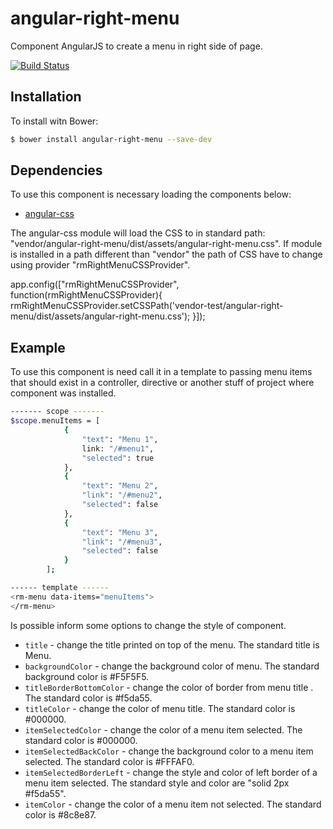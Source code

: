 # angular-right-menu
Component AngularJS to create a menu in right side of page.

[![Build Status](https://travis-ci.org/rodrigo-morais/angular-right-menu.svg?branch=master)](https://travis-ci.org/rodrigo-morais/angular-right-menu)

## Installation

To install witn Bower:

```sh
$ bower install angular-right-menu --save-dev
```

## Dependencies
To use this component is necessary loading the components below:
 - <a href="https://github.com/door3/angular-css">angular-css</a>

The angular-css module will load the CSS to in standard path: "vendor/angular-right-menu/dist/assets/angular-right-menu.css".
If module is installed in a path different than "vendor" the path of CSS have to change using provider "rmRightMenuCSSProvider".

app.config(["rmRightMenuCSSProvider", function(rmRightMenuCSSProvider){
  rmRightMenuCSSProvider.setCSSPath('vendor-test/angular-right-menu/dist/assets/angular-right-menu.css');
}]);

## Example

To use this component is need call it in a template to passing menu items that should exist in a controller, directive or another stuff of project where component was installed.

```sh
------- scope -------
$scope.menuItems = [
            {
                "text": "Menu 1",
                link: "/#menu1",
                "selected": true
            },
            {
                "text": "Menu 2",
                "link": "/#menu2",
                "selected": false
            },
            {
                "text": "Menu 3",
                "link": "/#menu3",
                "selected": false
            }
        ];

------ template ------
<rm-menu data-items="menuItems">
</rm-menu>
```

Is possible inform some options to change the style of component.

- `title` - change the title printed on top of the menu. The standard title is Menu.
- `backgroundColor` - change the background color of menu. The standard background color is #F5F5F5.
- `titleBorderBottomColor` - change the color of border from menu title . The standard color is #f5da55.
- `titleColor` - change the color of menu title. The standard color is #000000.
- `itemSelectedColor` - change the color of a menu item selected. The standard color is #000000.
- `itemSelectedBackColor` - change the background color to a menu item selected. The standard color is #FFFAF0.
- `itemSelectedBorderLeft` - change the style and color of left border of a menu item selected. The standard style and color are "solid 2px #f5da55".
- `itemColor` - change the color of a menu item not selected. The standard color is #8c8e87.